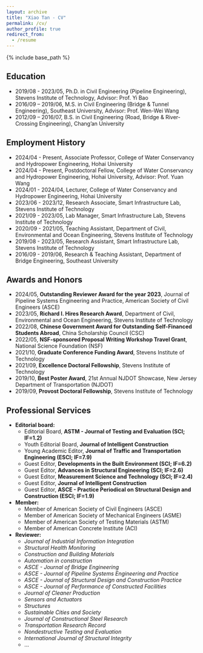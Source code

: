 ```yaml
---
layout: archive
title: "Xiao Tan - CV"
permalink: /cv/
author_profile: true
redirect_from:
  - /resume
---
```


{% include base_path %}


Education
------
* 2019/08 - 2023/05,  Ph.D. in Civil Engineering (Pipeline Engineering),  Stevens Institute of Technology,  Advisor: Prof. Yi Bao
* 2016/09 – 2019/06,  M.S. in Civil Engineering (Bridge & Tunnel Engineering),  Southeast University,  Advisor: Prof. Wen-Wei Wang
* 2012/09 – 2016/07,  B.S. in Civil Engineering (Road, Bridge & River-Crossing Engineering),  Chang’an University

Employment History 
------
* 2024/04 - Present,  Associate Professor,  College of Water Conservancy and Hydropower Engineering,  Hohai University 
* 2024/04 - Present,  Postdoctoral Fellow,  College of Water Conservancy and Hydropower Engineering,  Hohai University,  Advisor: Prof. Yuan Wang
* 2024/01 - 2024/04,  Lecturer,  College of Water Conservancy and Hydropower Engineering,  Hohai University
* 2023/06 - 2023/12,  Research Associate,  Smart Infrastructure Lab,  Stevens Institute of Technology
* 2021/09 - 2023/05,  Lab Manager,  Smart Infrastructure Lab,  Stevens Institute of Technology
* 2020/09 - 2021/05,  Teaching Assistant,  Department of Civil, Environmental and Ocean Engineering,  Stevens Institute of Technology 
* 2019/08 - 2023/05,  Research Assistant,  Smart Infrastructure Lab,  Stevens Institute of Technology
* 2016/09 - 2019/06,  Research & Teaching Assistant,  Department of Bridge Engineering,  Southeast University 
  
Awards and Honors
------
* 2024/05,  **Outstanding Reviewer Award for the year 2023**,  Journal of Pipeline Systems Engineering and Practice,  American Society of Civil Engineers (ASCE)
* 2023/05,  **Richard I. Hires Research Award**,  Department of Civil, Environmental and Ocean Engineering,  Stevens Institute of Technology
* 2022/08,  **Chinese Government Award for Outstanding Self-Financed Students Abroad**,  China Scholarship Council (CSC)
* 2022/05,  **NSF-sponsored Proposal Writing Workshop Travel Grant**,  National Science Foundation (NSF)
* 2021/10,  **Graduate Conference Funding Award**,  Stevens Institute of Technology
* 2021/09,  **Excellence Doctoral Fellowship**, Stevens Institute of Technology
* 2019/10,  **Best Poster Award**, 21st Annual NJDOT Showcase, New Jersey Department of Transportation (NJDOT)
* 2019/09,  **Provost Doctoral Fellowship**, Stevens Institute of Technology

Professional Services 
------
* **Editorial board:**
  * Editorial Board, **ASTM - Journal of Testing and Evaluation (SCI; IF=1.2)**
  * Youth Editorial Board, **Journal of Intelligent Construction**
  * Young Academic Editor, **Journal of Traffic and Transportation Engineering (ESCI; IF=7.9)** 
  * Guest Editor, **Developments in the Built Environment (SCI; IF=6.2)** 
  * Guest Editor, **Advances in Structural Engineering (SCI; IF=2.6)** 
  * Guest Editor, **Measurement Science and Technology (SCI; IF=2.4)** 
  * Guest Editor, **Journal of Intelligent Construction**
  * Guest Editor, **ASCE - Practice Periodical on Structural Design and Construction (ESCI; IF=1.9)** 
* **Member:**
  * Member of American Society of Civil Engineers (ASCE)
  * Member of American Society of Mechanical Engineers (ASME)
  * Member of American Society of Testing Materials (ASTM)
  * Member of American Concrete Institute (ACI)
* **Reviewer:**
  * *Journal of Industrial Information Integration*
  * *Structural Health Monitoring*
  * *Construction and Building Materials*
  * *Automation in construction*
  * *ASCE - Journal of Bridge Engineering*
  * *ASCE - Journal of Pipeline Systems Engineering and Practice*
  * *ASCE - Journal of Structural Design and Construction Practice*
  * *ASCE - Journal of Performance of Constructed Facilities*
  * *Journal of Cleaner Production*
  * *Sensors and Actuators*
  * *Structures*
  * *Sustainable Cities and Society*
  * *Journal of Constructional Steel Research*
  * *Transportation Research Record*
  * *Nondestructive Testing and Evaluation*
  * *International Journal of Structural Integrity*
  * ...




